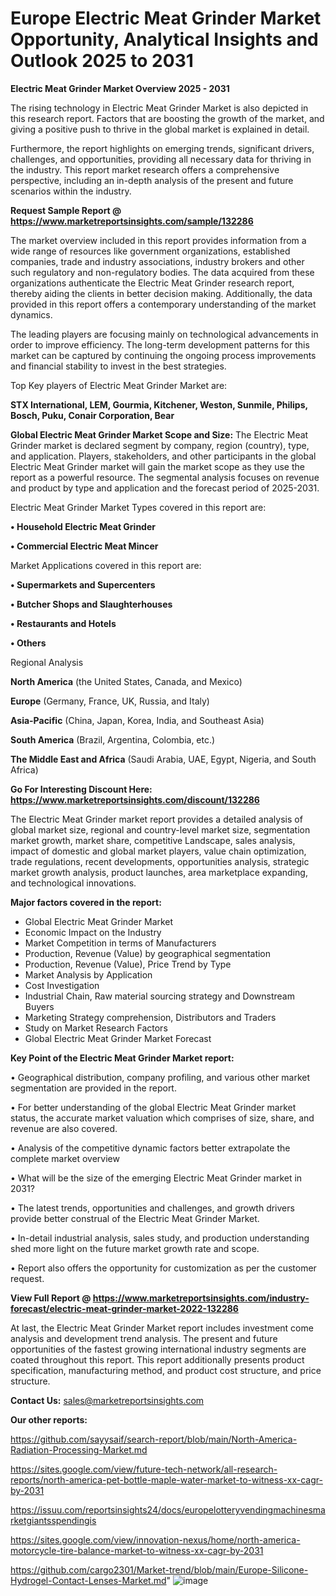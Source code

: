 # Europe Electric Meat Grinder Market Opportunity, Analytical Insights and Outlook 2025 to 2031

<Strong> Electric Meat Grinder Market Overview 2025 - 2031</strong>

The rising technology in Electric Meat Grinder Market is also depicted in this research report. Factors that are boosting the growth of the market, and giving a positive push to thrive in the global market is explained in detail.

Furthermore, the report highlights on emerging trends, significant drivers, challenges, and opportunities, providing all necessary data for thriving in the industry. This report market research offers a comprehensive perspective, including an in-depth analysis of the present and future scenarios within the industry.

<strong>Request Sample Report @ <a href=https://www.marketreportsinsights.com/sample/132286>https://www.marketreportsinsights.com/sample/132286</a></strong>

The market overview included in this report provides information from a wide range of resources like government organizations, established companies, trade and industry associations, industry brokers and other such regulatory and non-regulatory bodies. The data acquired from these organizations authenticate the Electric Meat Grinder research report, thereby aiding the clients in better decision making. Additionally, the data provided in this report offers a contemporary understanding of the market dynamics.

The leading players are focusing mainly on technological advancements in order to improve efficiency. The long-term development patterns for this market can be captured by continuing the ongoing process improvements and financial stability to invest in the best strategies.

Top Key players of Electric Meat Grinder Market are:

<strong>STX International, LEM, Gourmia, Kitchener, Weston, Sunmile, Philips, Bosch, Puku, Conair Corporation, Bear</strong>

<strong><b>Global Electric Meat Grinder Market Scope and Size:</b></strong>
The Electric Meat Grinder market is declared segment by company, region (country), type, and application. Players, stakeholders, and other participants in the global Electric Meat Grinder market will gain the market scope as they use the report as a powerful resource. The segmental analysis focuses on revenue and product by type and application and the forecast period of 2025-2031.

Electric Meat Grinder Market Types covered in this report are:

<strong>• Household Electric Meat Grinder

• Commercial Electric Meat Mincer</strong>

Market Applications covered in this report are:

<strong>• Supermarkets and Supercenters

• Butcher Shops and Slaughterhouses

• Restaurants and Hotels

• Others</strong> 

Regional Analysis

<strong>North America</strong> (the United States, Canada, and Mexico)

<strong>Europe</strong> (Germany, France, UK, Russia, and Italy)

<strong>Asia-Pacific</strong> (China, Japan, Korea, India, and Southeast Asia)

<strong>South America</strong> (Brazil, Argentina, Colombia, etc.)

<strong>The Middle East and Africa</strong> (Saudi Arabia, UAE, Egypt, Nigeria, and South Africa)

<strong>Go For Interesting Discount Here: <a href=https://www.marketreportsinsights.com/discount/132286>https://www.marketreportsinsights.com/discount/132286</a></strong>

The Electric Meat Grinder market report provides a detailed analysis of global market size, regional and country-level market size, segmentation market growth, market share, competitive Landscape, sales analysis, impact of domestic and global market players, value chain optimization, trade regulations, recent developments, opportunities analysis, strategic market growth analysis, product launches, area marketplace expanding, and technological innovations.

<strong><b>Major factors covered in the report:</b></strong>
<ul>
  <li>Global Electric Meat Grinder Market </li>
  <li>Economic Impact on the Industry</li>
  <li>Market Competition in terms of Manufacturers</li>
  <li>Production, Revenue (Value) by geographical segmentation</li>
  <li>Production, Revenue (Value), Price Trend by Type</li>
  <li>Market Analysis by Application</li>
  <li>Cost Investigation</li>
  <li>Industrial Chain, Raw material sourcing strategy and Downstream Buyers</li>
  <li>Marketing Strategy comprehension, Distributors and Traders</li>
  <li>Study on Market Research Factors</li>
  <li>Global Electric Meat Grinder Market Forecast</li>
</ul>

<strong><b>Key Point of the Electric Meat Grinder Market report:</b></strong>

• Geographical distribution, company profiling, and various other market segmentation are provided in the report.

• For better understanding of the global Electric Meat Grinder market status, the accurate market valuation which comprises of size, share, and revenue are also covered.

• Analysis of the competitive dynamic factors better extrapolate the complete market overview

• What will be the size of the emerging Electric Meat Grinder market in 2031?

• The latest trends, opportunities and challenges, and growth drivers provide better construal of the Electric Meat Grinder Market.

• In-detail industrial analysis, sales study, and production understanding shed more light on the future market growth rate and scope.

• Report also offers the opportunity for customization as per the customer request.

<strong><b>View Full Report @ <a href=https://www.marketreportsinsights.com/industry-forecast/electric-meat-grinder-market-2022-132286>https://www.marketreportsinsights.com/industry-forecast/electric-meat-grinder-market-2022-132286</a></b></strong>


At last, the Electric Meat Grinder Market report includes investment come analysis and development trend analysis. The present and future opportunities of the fastest growing international industry segments are coated throughout this report. This report additionally presents product specification, manufacturing method, and product cost structure, and price structure.

<strong>Contact Us:</strong>
sales@marketreportsinsights.com

<strong>Our other reports:</strong>

<a href=https://github.com/sayysaif/search-report/blob/main/North-America-Radiation-Processing-Market.md>https://github.com/sayysaif/search-report/blob/main/North-America-Radiation-Processing-Market.md</a>

<a href=https://sites.google.com/view/future-tech-network/all-research-reports/north-america-pet-bottle-maple-water-market-to-witness-xx-cagr-by-2031>https://sites.google.com/view/future-tech-network/all-research-reports/north-america-pet-bottle-maple-water-market-to-witness-xx-cagr-by-2031</a>

<a href=https://issuu.com/reportsinsights24/docs/europelotteryvendingmachinesmarketgiantsspendingis>https://issuu.com/reportsinsights24/docs/europelotteryvendingmachinesmarketgiantsspendingis</a>

<a href=https://sites.google.com/view/innovation-nexus/home/north-america-motorcycle-tire-balance-market-to-witness-xx-cagr-by-2031>https://sites.google.com/view/innovation-nexus/home/north-america-motorcycle-tire-balance-market-to-witness-xx-cagr-by-2031</a>

<a href=https://github.com/cargo2301/Market-trend/blob/main/Europe-Silicone-Hydrogel-Contact-Lenses-Market.md>https://github.com/cargo2301/Market-trend/blob/main/Europe-Silicone-Hydrogel-Contact-Lenses-Market.md</a>"
![image](https://github.com/user-attachments/assets/ed6f65a3-8772-4cb9-ae66-08d8ec4f9fd4)
